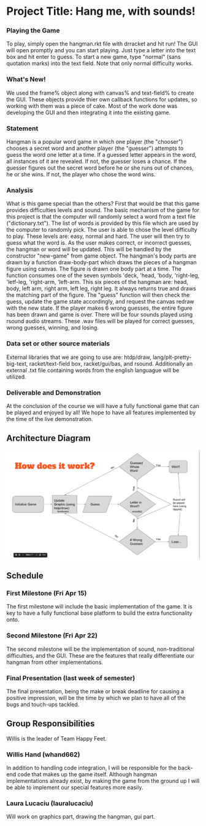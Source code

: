 # Project Title:  Hang me, with sounds!

### Playing the Game
 
 To play, simply open the hangman.rkt file with drracket and hit run! The GUI will open promptly and you can start playing. Just type a letter into the text box and hit enter to guess. To start a new game, type "normal" (sans quotation marks) into the text field. Note that only normal difficulty works.
	
### What's New!

We used the frame% object along with canvas% and text-field% to create the GUI. These objects provide thier own callback functions for updates, so working with them was a piece of cake. Most of the work done was developing the GUI and then integrating it into the existing game.

### Statement

  Hangman is a popular word game in which one player (the "chooser") chooses a secret word and another player (the "guesser") attempts to guess the word one letter at a time. If a guessed letter appears in the word, all instances of it are revealed. If not, the guesser loses a chance. If the guesser figures out the secret word before he or she runs out of chances, he or she wins. If not, the player who chose the word wins. 

### Analysis
  What is this game special than the others? First that would be that this game provides difficulties levels and sound.
  The basic mechanism of the game for this project is that the computer will randomly select a word from a text file ("dictionary.txt"). The list of words is provided by this file which are used by the computer to randomly pick. The user is able to chose the level difficulty to play. These levels are: easy, normal and hard.
  The user will then try to guess what the word is. As the user makes correct, or incorrect guesses, the hangman or word will be updated. This will be handled by the constructor "new-game" from game object.
  The hangman's body parts are drawn by a function draw-body-part which draws the pieces of a hangman figure using canvas. The figure is drawn one body part at a time. The function consumes one of the seven symbols 'deck, 'head, 'body, 'right-leg, 'letf-leg, 'right-arm, 'left-arm. This six pieces of the hangman are: head, body, left arm, right arm, left leg, right leg. It always returns true and draws the matching part of the figure.
  The "guess" function will then check the guess, update the game state accordingly, and request the canvas redraw with the new state.
  If the player makes 6 wrong guesses, the entire figure has been drawn and game is over.
  There will be four sounds played using rsound audio streams. These .wav files will be played for correct guesses, wrong guesses, winning, and losing.
  
### Data set or other source materials
  External libraries that we are going to use are: htdp/draw, lang/plt-pretty-big-text, racket/text-field box, racket/gui/bas, and rsound. Additionally an external .txt file containing words from the english languague will be utilized.

### Deliverable and Demonstration

  At the conclusion of the course we will have a fully functional game that can be played and enjoyed by all! We hope to have all features implemented by the time of the live demonstration. 

## Architecture Diagram
![alt tag](https://raw.githubusercontent.com/oplS16projects/Laura-Willis/master/flowchart.png)

## Schedule

### First Milestone (Fri Apr 15)
The first milestone will include the basic implementation of the game. It is key to have a fully functional base platform to build the extra functionality onto.

### Second Milestone (Fri Apr 22)
The second milestone will be the implementation of sound, non-traditional difficulties, and the GUI. These are the features that really differentiate our hangman from other implementations.

### Final Presentation (last week of semester)
The final presentation, being the make or break deadline for causing a positive impression, will be the time by which we plan to have all of the bugs and touch-ups tackled. 

## Group Responsibilities

Willis is the leader of Team Happy Feet.

### Willis Hand (whand662)
In addition to handling code integration, I will be responsible for the back-end code that makes up the game itself. Although hangman implementations already exist, by making the game from the ground up I will be able to implement our special features more easily.


### Laura Lucaciu (lauralucaciu)
  Will work on graphics part, drawing the hangman, gui part.
